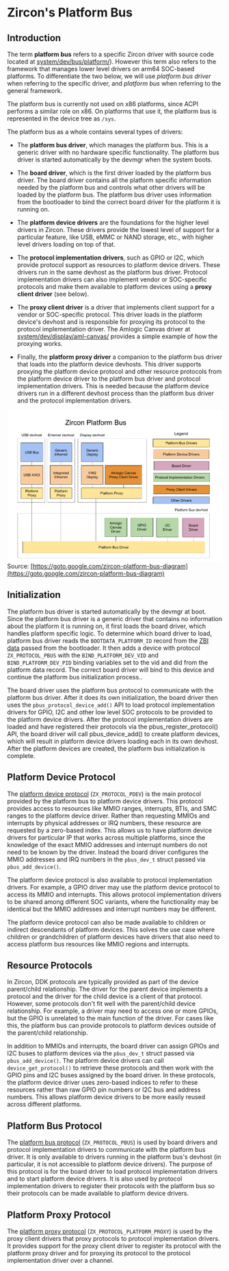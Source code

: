 # Zircon's Platform Bus

## Introduction

The term **platform bus** refers to a specific Zircon driver with source code located at
[system/dev/bus/platform/](/zircon/system/dev/bus/platform/)).
However this term also refers to the framework that manages lower level drivers on arm64
SOC-based platforms. To differentiate the two below, we will use *platform bus driver*
when referring to the specific driver, and *platform bus* when referring to the general framework.

The platform bus is currently not used on x86 platforms, since ACPI performs a similar role on x86.
On platforms that use it, the platform bus is represented in the device tree as `/sys`.

The platform bus as a whole contains several types of drivers:

- The **platform bus driver**, which manages the platform bus. This is a generic driver
with no hardware specific functionality. The platform bus driver is started automatically
by the devmgr when the system boots.

- The **board driver**, which is the first driver loaded by the platform bus driver.
The board driver contains all the platform specific information needed by the platform bus
and controls what other drivers will be loaded by the platform bus.
The platform bus driver uses information from the bootloader to bind the correct board driver
for the platform it is running on.

- The **platform device drivers** are the foundations for the higher level drivers in Zircon.
These drivers provide the lowest level of support for a particular feature, like USB,
eMMC or NAND storage, etc., with higher level drivers loading on top of that.

- The **protocol implementation drivers**, such as GPIO or I2C, which provide protocol
support as resources to platform device drivers. These drivers run in the same devhost as the
platform bus driver. Protocol implementation drivers can also implement vendor or SOC-specific
protocols and make them available to platform devices using a **proxy client driver** (see below).

- The **proxy client driver** is a driver that implements client support for a vendor or
SOC-specific protocol. This driver loads in the platform device's devhost and is responsible
for proxying its protocol to the protocol implementation driver.
The Amlogic Canvas driver at [system/dev/display/aml-canvas/](/zircon/system/dev/display/aml-canvas/)
provides a simple example of how the proxying works.

- Finally, the **platform proxy driver** a companion to the platform bus driver that loads
into the platform device devhosts. This driver supports proxying the platform device protocol
and other resource protocols from the platform device driver to the platform bus driver and
protocol implementation drivers. This is needed because the platform device drivers run in a
different devhost process than the platform bus driver and the protocol implementation drivers.

![Zircon Platform Bus diagram](platform-bus.png)
Source: [https://goto.google.com/zircon-platform-bus-diagram](https://goto.google.com/zircon-platform-bus-diagram)

## Initialization

The platform bus driver is started automatically by the devmgr at boot.
Since the platform bus driver is a generic driver that contains no information about the
platform it is running on, it first loads the board driver, which handles platform specific logic.
To determine which board driver to load, platform bus driver reads the `BOOTDATA_PLATFORM_ID`
record from the [ZBI data](/zircon/system/public/zircon/boot/image.h) passed from the bootloader.
It then adds a device with protocol `ZX_PROTOCOL_PBUS` with the
`BIND_PLATFORM_DEV_VID` and `BIND_PLATFORM_DEV_PID` binding variables set to the vid and did
from the platform data record. The correct board driver will bind to this device and continue
the platform bus initialization process..

The board driver uses the platform bus protocol to communicate with the platform bus driver.
After it does its own initialization, the board driver then uses the `pbus_protocol_device_add()`
API to load protocol implementation drivers for GPIO, I2C and other low level SOC protocols to be
provided to the platform device drivers.
After the protocol implementation drivers are loaded and have registered their protocols
via the pbus_register_protocol() API, the board driver will call pbus_device_add() to create
platform devices, which will result in platform device drivers loading each in its own devhost.
After the platform devices are created, the platform bus initialization is complete.

## Platform Device Protocol

The [platform device protocol](/zircon/system/dev/lib/device-protocol-platform-device/include/lib/device-protocol/platform-device.h)
(`ZX_PROTOCOL_PDEV`) is the main protocol provided by the platform bus to
platform device drivers. This protocol provides access to resources like MMIO ranges, interrupts,
BTIs, and SMC ranges to the platform device driver. Rather than requesting MMIOs and interrupts by
physical addresses or IRQ numbers, these resource are requested by a zero-based index.
This allows us to have platform device drivers for particular IP that works across multiple
platforms, since the knowledge of the exact MMIO addresses and interrupt numbers do not need to be
known by the driver. Instead the board driver configures the MMIO addresses and IRQ numbers in the
`pbus_dev_t` struct passed via `pbus_add_device()`.

The platform device protocol is also available to protocol implementation drivers.
For example, a GPIO driver may use the platform device protocol to access its MMIO and interrupts.
This allows protocol implementation drivers to be shared among different SOC variants,
where the functionality may be identical but the MMIO addresses and interrupt numbers may be
different.

The platform device protocol can also be made available to children or indirect descendants
of platform devices. This solves the use case where children or grandchildren of platform devices
have drivers that also need to access platform bus resources like MMIO regions and interrupts.

## Resource Protocols

In Zircon, DDK protocols are typically provided as part of the device parent/child relationship.
The driver for the parent device implements a protocol and the driver for the child device is a
client of that protocol. However, some protocols don't fit well with the parent/child device
relationship.
For example, a driver may need to access one or more GPIOs, but the GPIO is unrelated to the
main function of the driver. For cases like this, the platform bus can provide protocols to
platform devices outside of the parent/child relationship.

In addition to MMIOs and interrupts, the board driver can assign GPIOs and I2C buses to platform
devices via the `pbus_dev_t` struct passed via `pbus_add_device()`.
The platform device drivers can call `device_get_protocol()` to retrieve these protocols
and then work with the GPIO pins and I2C buses assigned by the board driver.
In these protocols, the platform device driver uses zero-based indices to refer to these resources
rather than raw GPIO pin numbers or I2C bus and address numbers.
This allows platform device drivers to be more easily reused across different platforms.

## Platform Bus Protocol

The [platform bus protocol](/zircon/system/dev/bus/platform/platform-bus.h)
(`ZX_PROTOCOL_PBUS`) is used by board drivers and protocol implementation drivers
to communicate with the platform bus driver. It is only available to drivers running in the
platform bus's devhost (in particular, it is not accessible to platform device drivers).
The purpose of this protocol is for the board driver to load protocol implementation drivers
and to start platform device drivers. It is also used by protocol implementation drivers to
register their protocols with the platform bus so their protocols can be made available
to platform device drivers.

## Platform Proxy Protocol

The [platform proxy protocol](/zircon/system/dev/bus/platform/platform-proxy.h)
(`ZX_PROTOCOL_PLATFORM_PROXY`) is used by the proxy client drivers that proxy protocols to
protocol implementation drivers. It provides support for the proxy client driver to register
its protocol with the platform proxy driver and for proxying its protocol to the
protocol implementation driver over a channel.
